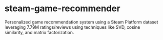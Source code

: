 # steam-game-recommender
Personalized game recommendation system using a Steam Platform dataset leveraging 7.79M ratings/reviews using techniques like SVD, cosine similarity, and matrix factorization.
